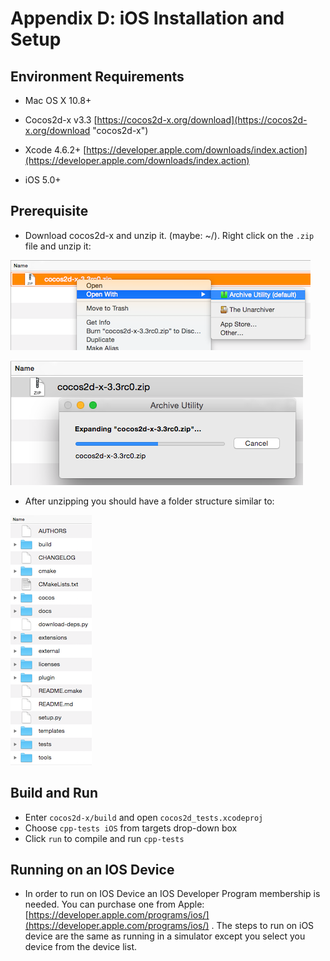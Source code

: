 # Appendix D: iOS Installation and Setup

## Environment Requirements
* Mac OS X 10.8+

* Cocos2d-x v3.3 [https://cocos2d-x.org/download](https://cocos2d-x.org/download "cocos2d-x")

* Xcode 4.6.2+ [https://developer.apple.com/downloads/index.action](https://developer.apple.com/downloads/index.action)

* iOS 5.0+

## Prerequisite
* Download cocos2d-x and unzip it. (maybe: ~/). Right click on the `.zip` file
and unzip it:

![](D/unzip.png "")

![](D/unzipping.png "")

* After unzipping you should have a folder structure similar to:

![](D/contents.png "")

## Build and Run
* Enter `cocos2d-x/build` and open `cocos2d_tests.xcodeproj`
* Choose `cpp-tests iOS` from targets drop-down box  
* Click `run` to compile and run `cpp-tests`

## Running on an IOS Device
* In order to run on IOS Device an IOS Developer Program membership is needed.
You can purchase one from Apple: [https://developer.apple.com/programs/ios/](https://developer.apple.com/programs/ios/)
. The steps to run on iOS device are the same as running in a simulator except
you select you device from the device list.
